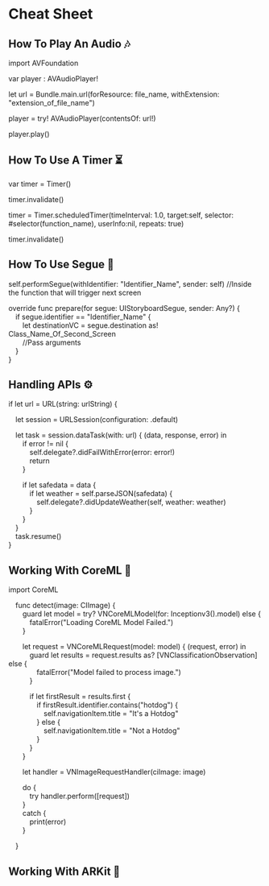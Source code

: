 # Cheat Sheet

## How To Play An Audio  🎶

import AVFoundation

var player : AVAudioPlayer!

let url = Bundle.main.url(forResource: file_name, withExtension: "extension_of_file_name")

player = try! AVAudioPlayer(contentsOf: url!)

player.play()

## How To Use A Timer  ⏳

var timer = Timer()

timer.invalidate()

timer = Timer.scheduledTimer(timeInterval: 1.0, target:self, selector: #selector(function_name), userInfo:nil, repeats: true)

timer.invalidate()

## How To Use Segue 🔗

self.performSegue(withIdentifier: "Identifier_Name", sender: self) //Inside the function that will trigger next screen

override func prepare(for segue: UIStoryboardSegue, sender: Any?) {<br />
&emsp;if segue.identifier == "Identifier_Name" {<br />
&emsp;&emsp;let destinationVC = segue.destination as! Class_Name_Of_Second_Screen<br />
&emsp;&emsp;//Pass arguments<br />
&emsp;}<br />
}

## Handling APIs ⚙️

if let url = URL(string: urlString) {<br />
            
&emsp;let session = URLSession(configuration: .default)<br />
            
&emsp;let task = session.dataTask(with: url) { (data, response, error) in<br />
&emsp;&emsp;if error != nil {<br />
&emsp;&emsp;&emsp;self.delegate?.didFailWithError(error: error!)<br />
&emsp;&emsp;&emsp;return<br />
&emsp;&emsp;}
                
&emsp;&emsp;if let safedata = data {<br />
&emsp;&emsp;&emsp;if let weather = self.parseJSON(safedata) {<br />
&emsp;&emsp;&emsp;&emsp;self.delegate?.didUpdateWeather(self, weather: weather)<br />
&emsp;&emsp;&emsp;}<br />
&emsp;&emsp;}<br />
&emsp;}<br />
&emsp;task.resume()<br />
}

## Working With CoreML 🤖

import CoreML<br />

&emsp;func detect(image: CIImage) {<br />
&emsp;&emsp;guard let model = try? VNCoreMLModel(for: Inceptionv3().model) else {<br />
&emsp;&emsp;&emsp;fatalError("Loading CoreML Model Failed.")<br />
&emsp;&emsp;}<br />
        
&emsp;&emsp;let request = VNCoreMLRequest(model: model) { (request, error) in<br />
&emsp;&emsp;&emsp;guard let results = request.results as? [VNClassificationObservation] else {<br />
&emsp;&emsp;&emsp;&emsp;fatalError("Model failed to process image.")<br />
&emsp;&emsp;&emsp;}<br />
            
&emsp;&emsp;&emsp;if let firstResult = results.first {<br />
&emsp;&emsp;&emsp;&emsp;if firstResult.identifier.contains("hotdog") {<br />
&emsp;&emsp;&emsp;&emsp;&emsp;self.navigationItem.title = "It's a Hotdog"<br />
&emsp;&emsp;&emsp;&emsp;} else {<br />
&emsp;&emsp;&emsp;&emsp;&emsp;self.navigationItem.title = "Not a Hotdog"<br />
&emsp;&emsp;&emsp;&emsp;}<br />
&emsp;&emsp;&emsp;}<br />
&emsp;&emsp;}<br />
        
&emsp;&emsp;let handler = VNImageRequestHandler(ciImage: image)<br />
        
&emsp;&emsp;do {<br />
&emsp;&emsp;&emsp;try handler.perform([request])<br />
&emsp;&emsp;}<br />
&emsp;&emsp;catch {<br />
&emsp;&emsp;&emsp;print(error)<br />
&emsp;&emsp;}<br />
        
&emsp;}

## Working With ARKit 📱
